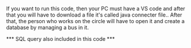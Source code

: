 If you want to run this code, then your PC must have a VS code and after that you will have to download a file it's called java connecter file.. After that, the person who works on the circle will have to open it and create a database by managing a bus in it. 

*** SQL query also included in this code ***
